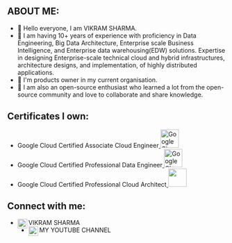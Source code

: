 <h2>ABOUT ME:</h2>
<ul>
	<li> 👋 Hello everyone, I am VIKRAM SHARMA. </li>
	<li> 👀 I am having 10+ years of experience with proficiency in Data Engineering, Big Data Architecture, Enterprise scale Business Intelligence, and Enterprise data warehousing(EDW) solutions.
Expertise in designing Enterprise-scale technical cloud and hybrid infrastructures, architecture designs, and implementation, of highly distributed applications.</li>
	<li> 🌱 I'm products owner in my current organisation.</li>
	<li> 🌱 I am also an open-source enthusiast who learned a lot from the open-source community and love to collaborate and share knowledge.</li>
</ul> 
<h2>Certificates I own:</h2>
<ul>
	<li>Google Cloud Certified Associate Cloud Engineer<a href="https://www.credential.net/9cee97f8-8db1-4bc3-9b31-36f778a36415?key=424afbd5844ca22b3d533e552ad6a8969b0f73414c4a684de88703f2deb59fa9">
	<img src="https://encrypted-tbn0.gstatic.com/images?q=tbn:ANd9GcRWRcsXIMEdsLc2Ui9ZX897bgq5oEU3C7gQMT_OjY5-DTVWY4PLymQI264qYoC3yqWjIwo&usqp=CAU" alt="Google Cloud Certified Associate Cloud Engineer" style="width:42px;height:42px;">
		</a>
	</li>
  <li>Google Cloud Certified Professional Data Engineer<a href="https://www.credential.net/9cee97f8-8db1-4bc3-9b31-36f778a36415?key=424afbd5844ca22b3d533e552ad6a8969b0f73414c4a684de88703f2deb59fa9">
	<img src="https://encrypted-tbn0.gstatic.com/images?q=tbn:ANd9GcRWRcsXIMEdsLc2Ui9ZX897bgq5oEU3C7gQMT_OjY5-DTVWY4PLymQI264qYoC3yqWjIwo&usqp=CAU" alt="Google Cloud Certified Professional Data Engineer" style="width:42px;height:42px;">
		</a>
	</li>
	<li>Google Cloud Certified Professional Cloud Architect<a href="https://www.credential.net/d5e5ff83-7bd4-4173-965a-ab21d4a1d29a?key=76f0176155705b8894cdb9931f789cf9b8ac54d877b2840d54a23a04a2da9859">
	<img src="https://templates.images.credential.net/16590181582433100721069374350922.png" style="width:42px;height:42px;">
		</a>
	</li>
  
</ul>

<h2>Connect with me:</h2>

<ul>
  <li>VIKRAM SHARMA<a href="https://www.linkedin.com/in/the-vikram-sharma/" target="_blank" rel="noopener noreferrer">
        <img align="left" alt="Vikram Sharma's LinkedIN" width="22px" src="https://raw.githubusercontent.com/peterthehan/peterthehan/master/assets/linkedin.svg" style="max-  width: 100%;"></a>
  </li>
  <li>MY YOUTUBE CHANNEL<a href="https://www.youtube.com/@TheVickramsharma" target="_blank" rel="noopener noreferrer">
        <img align="left" alt="DataEdge Learning" width="22px" src="https://raw.githubusercontent.com/peterthehan/peterthehan/master/assets/youtube.svg" style="max-width: 100%; "></a>
  </li>
  
</ul>  




